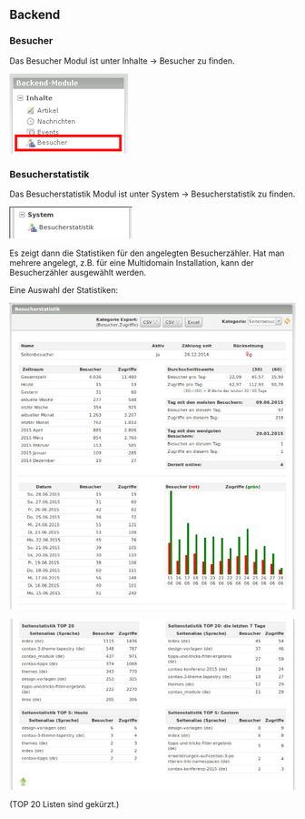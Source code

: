 ## Backend

### Besucher

Das Besucher Modul ist unter Inhalte -> Besucher zu finden.

![Backend Besucher](images/visitors_de_backend_besucher.jpg)

### Besucherstatistik

Das Besucherstatistik Modul ist unter System -> Besucherstatistik zu finden.

![Backend Besucherstatistik](images/visitors_de_backend_besucherstatistik.jpg)

Es zeigt dann die Statistiken für den angelegten Besucherzähler. 
Hat man mehrere angelegt, z.B. für eine Multidomain Installation, kann der 
Besucherzähler ausgewählt werden.

Eine Auswahl der Statistiken:

![Backend Besucherstatistik Details](images/visitors_de_backend_besucherstatistik_details.jpg)

![Backend Besucherstatistik Details Seiten](images/visitors_de_backend_besucherstatistik_seiten.jpg)

(TOP 20 Listen sind gekürzt.)
